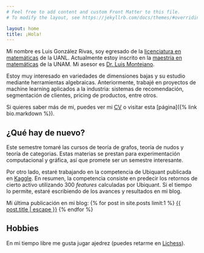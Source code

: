 ```yaml
---
# Feel free to add content and custom Front Matter to this file.
# To modify the layout, see https://jekyllrb.com/docs/themes/#overriding-theme-defaults

layout: home
title: ¡Hola!
---
```


Mi nombre es Luis González Rivas, soy egresado de la [licenciatura en matemáticas](http://www.fcfm.uanl.mx/es/Matematicas) de la UANL. Actualmente estoy inscrito en la [maestría en matemáticas](http://www.posgrado.unam.mx/matematicas/es/inicio) de la UNAM. Mi asesor es [Dr. Luis Montejano](https://www.matem.unam.mx/fsd/luis). 

Estoy muy interesado en variedades de dimensiones bajas y su estudio mediante herramientas algebraicas. Anteriormente, trabajé en proyectos de machine learning aplicados a la industria: sistemas de recomendación, segmentación de clientes, pricing de productos, entre otros.

Si quieres saber más de mi, puedes ver mi [CV](https://github.com/luisgrivas/cv/blob/master/luisgrivas-cv.pdf) o visitar esta [página]({% link bio.markdown %}).


## ¿Qué hay de nuevo?

Este semestre tomaré las cursos de teoría de grafos, teoría de nudos y teoría de categorias. Estas materias se prestan para experimentación computacional y gráfica, así que promete ser un semestre interesante. 

Por otro lado, estaré trabajando en la competencia de Ubiquant publicada en [Kaggle](https://www.kaggle.com/c/ubiquant-market-prediction). En resumen, la competencia consiste en predecir los retornos de cierto activo utilizando 300 _features_ calculadas por Ubiquant. Si el tiempo lo permite, estaré escribiendo de los avances y resultados en mi blog. 

Mi última publicación en mi blog: {% for post in site.posts limit:1 %}  <a href="{{post.url | relative_url }}">{{ post.title | escape }}</a> {% endfor %}


## Hobbies

En mi tiempo libre me gusta jugar ajedrez (puedes retarme en [Lichess](https://lichess.org/@/lfgr)).